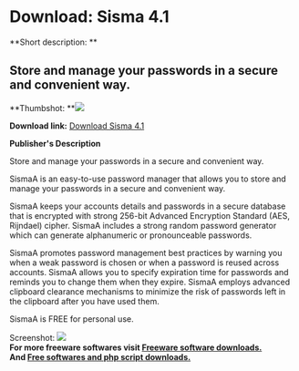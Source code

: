 # Download: Sisma 4.1

**Short description: **

## Store and manage your passwords in a secure and convenient way.

  
**Thumbshot: **![](http://www.freewarefiles.com/screenshot/sisma_md.jpg)   
  
**Download link:** [Download Sisma 4.1](http://freesoftwares.boysofts.com/Sisma_program_65578.html)  
  

**Publisher's Description**  
  

Store and manage your passwords in a secure and convenient way.

SismaA is an easy-to-use password manager that allows you to store and manage
your passwords in a secure and convenient way.

SismaA keeps your accounts details and passwords in a secure database that is
encrypted with strong 256-bit Advanced Encryption Standard (AES, Rijndael)
cipher. SismaA includes a strong random password generator which can generate
alphanumeric or pronounceable passwords.

SismaA promotes password management best practices by warning you when a weak
password is chosen or when a password is reused across accounts. SismaA allows
you to specify expiration time for passwords and reminds you to change them
when they expire. SismaA employs advanced clipboard clearance mechanisms to
minimize the risk of passwords left in the clipboard after you have used them.

SismaA is FREE for personal use.

  
  
Screenshot: ![](http://www.freewarefiles.com/screenshot/sisma.jpg)  
**For more freeware softwares visit [Freeware software downloads.](http://freesoftwares.boysofts.com/)**   
**And [Free softwares and php script downloads.](http://www.boysofts.com/)**

